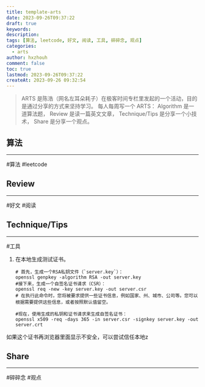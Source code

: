 ```yaml
---
title: template-arts
date: 2023-09-26T09:37:22
draft: true
keywords: 
description: 
tags: [算法, leetcode, 好文, 阅读, 工具, 碎碎念, 观点]
categories:
  - arts
author: hxzhouh
comment: false
toc: true
lastmod: 2023-09-26T09:37:22
createAt: 2023-09-26 09:32:54
---
```


>ARTS 是陈浩（网名左耳朵耗子）在极客时间专栏里发起的一个活动，目的是通过分享的方式来坚持学习。 每人每周写一个 ARTS： Algorithm 是一道算法题， Review 是读一篇英文文章， Technique/Tips 是分享一个小技术， Share 是分享一个观点。

<!-- more -->

## 算法
---
#算法 #leetcode

## Review
---
#好文 #阅读

## Technique/Tips
---
#工具  
1. 在本地生成测试证书。
	```shell
	# 首先，生成一个RSA私钥文件（`server.key`）：
	openssl genpkey -algorithm RSA -out server.key
	#接下来，生成一个自签名证书请求（CSR）：
	openssl req -new -key server.key -out server.csr
	# 在执行此命令时，您将被要求提供一些证书信息，例如国家、州、城市、公司等。您可以根据需要提供这些信息，或者按照默认值留空。

	#现在，使用生成的私钥和证书请求来生成自签名证书：
	openssl x509 -req -days 365 -in server.csr -signkey server.key -out server.crt
	```
如果这个证书再浏览器里面显示不安全，可以尝试信任本地z
## Share
---
#碎碎念 #观点

